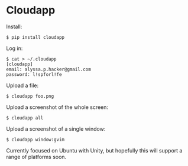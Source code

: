 Cloudapp
========

Install:

    $ pip install cloudapp

Log in:

    $ cat > ~/.cloudapp
    [cloudapp]
    email: alyssa.p.hacker@gmail.com
    password: l!spforl!fe

Upload a file:

    $ cloudapp foo.png

Upload a screenshot of the whole screen:

    $ cloudapp all

Upload a screenshot of a single window:

    $ cloudapp window:gvim

Currently focused on Ubuntu with Unity, but hopefully this will support a range
of platforms soon.
